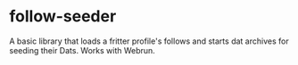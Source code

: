 # follow-seeder
A basic library that loads a fritter profile's follows and starts dat archives for seeding their Dats. Works with Webrun.
